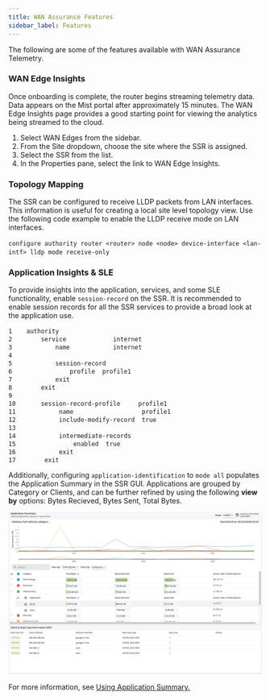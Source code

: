 ```yaml
---
title: WAN Assurance Features
sidebar_label: Features
---
```


The following are some of the features available with WAN Assurance Telemetry.

### WAN Edge Insights

Once onboarding is complete, the router begins streaming telemetry data. Data appears on the Mist portal after approximately 15 minutes. The WAN Edge Insights page provides a good starting point for viewing the analytics being streamed to the cloud.

1. Select WAN Edges from the sidebar.
2. From the Site dropdown, choose the site where the SSR is assigned.
3. Select the SSR from the list.
4. In the Properties pane, select the link to WAN Edge Insights.

### Topology Mapping

The SSR can be configured to receive LLDP packets from LAN interfaces. This information is useful for creating a local site level topology view. Use the following code example to enable the LLDP receive mode on LAN interfaces.

`configure authority router <router> node <node> device-interface <lan-intf> lldp mode receive-only`

### Application Insights & SLE

To provide insights into the application, services, and some SLE functionality, enable `session-record` on the SSR. It is recommended to enable session records for all the SSR services to provide a broad look at the application use.
```
1    authority
2        service             internet
3            name            internet
4
5            session-record
6                profile  profile1
7            exit
8        exit
9
10       session-record-profile     profile1
11            name                   profile1
12            include-modify-record  true
13
14            intermediate-records
15                enabled  true
16            exit
17        exit
```
Additionally, configuring `application-identification` to `mode all` populates the Application Summary in the SSR GUI. Applications are grouped by Category or Clients, and can be further refined by using the following **view by** options: Bytes Recieved, Bytes Sent, Total Bytes.

![Application Summary](/img/app_summary.png)

For more information, see [Using Application Summary.](how_to_use_app_summary.md)
